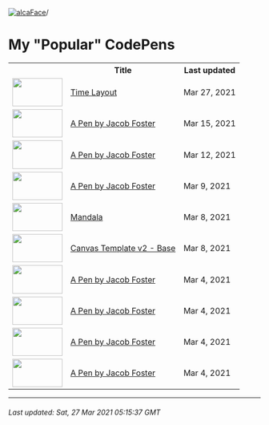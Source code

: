 [![alcaFace](https://camo.githubusercontent.com/2ee094c4af74cb0ec2e19388fccfb809837623e3/68747470733a2f2f7374617469632d63646e2e6a74766e772e6e65742f656d6f7469636f6e732f76312f3332383632362f312e30)](https://twitch.tv/Alca)/

# My "Popular" CodePens

<table>
	<tr>
		<th></th>
		<th>Title</th>
		<th>Last updated</th>
	</tr>
	<tr>
		<td><a href="https://codepen.io/Alca/pen/dyYJWBZ" rel="nofollow"><img src="https://assets.codepen.io/64018/internal/screenshots/pens/dyYJWBZ.default.png?width=100&height=56.25&quality=80" width="100" height="56.25"></a></td>
		<td><a href="https://codepen.io/Alca/pen/dyYJWBZ" rel="nofollow">Time Layout</a></td>
		<td>Mar 27, 2021</td>
	</tr>
	<tr>
		<td><a href="https://codepen.io/Alca/pen/mdOoaQv" rel="nofollow"><img src="https://assets.codepen.io/64018/internal/screenshots/pens/mdOoaQv.default.png?width=100&height=56.25&quality=80" width="100" height="56.25"></a></td>
		<td><a href="https://codepen.io/Alca/pen/mdOoaQv" rel="nofollow">A Pen by Jacob Foster</a></td>
		<td>Mar 15, 2021</td>
	</tr>
	<tr>
		<td><a href="https://codepen.io/Alca/pen/XWNxyMR" rel="nofollow"><img src="https://assets.codepen.io/64018/internal/screenshots/pens/XWNxyMR.default.png?width=100&height=56.25&quality=80" width="100" height="56.25"></a></td>
		<td><a href="https://codepen.io/Alca/pen/XWNxyMR" rel="nofollow">A Pen by Jacob Foster</a></td>
		<td>Mar 12, 2021</td>
	</tr>
	<tr>
		<td><a href="https://codepen.io/Alca/pen/QWGrNzM" rel="nofollow"><img src="https://assets.codepen.io/64018/internal/screenshots/pens/QWGrNzM.default.png?width=100&height=56.25&quality=80" width="100" height="56.25"></a></td>
		<td><a href="https://codepen.io/Alca/pen/QWGrNzM" rel="nofollow">A Pen by Jacob Foster</a></td>
		<td>Mar 9, 2021</td>
	</tr>
	<tr>
		<td><a href="https://codepen.io/Alca/pen/dyORYba" rel="nofollow"><img src="https://assets.codepen.io/64018/internal/screenshots/pens/dyORYba.default.png?width=100&height=56.25&quality=80" width="100" height="56.25"></a></td>
		<td><a href="https://codepen.io/Alca/pen/dyORYba" rel="nofollow">Mandala</a></td>
		<td>Mar 8, 2021</td>
	</tr>
	<tr>
		<td><a href="https://codepen.io/Alca/pen/XeZBab" rel="nofollow"><img src="https://assets.codepen.io/64018/internal/screenshots/pens/XeZBab.default.png?width=100&height=56.25&quality=80" width="100" height="56.25"></a></td>
		<td><a href="https://codepen.io/Alca/pen/XeZBab" rel="nofollow">Canvas Template v2 - Base</a></td>
		<td>Mar 8, 2021</td>
	</tr>
	<tr>
		<td><a href="https://codepen.io/Alca/pen/mdOKYGY" rel="nofollow"><img src="https://assets.codepen.io/64018/internal/screenshots/pens/mdOKYGY.default.png?width=100&height=56.25&quality=80" width="100" height="56.25"></a></td>
		<td><a href="https://codepen.io/Alca/pen/mdOKYGY" rel="nofollow">A Pen by Jacob Foster</a></td>
		<td>Mar 4, 2021</td>
	</tr>
	<tr>
		<td><a href="https://codepen.io/Alca/pen/zYoaQxN" rel="nofollow"><img src="https://assets.codepen.io/64018/internal/screenshots/pens/zYoaQxN.default.png?width=100&height=56.25&quality=80" width="100" height="56.25"></a></td>
		<td><a href="https://codepen.io/Alca/pen/zYoaQxN" rel="nofollow">A Pen by Jacob Foster</a></td>
		<td>Mar 4, 2021</td>
	</tr>
	<tr>
		<td><a href="https://codepen.io/Alca/pen/QQaKpv" rel="nofollow"><img src="https://assets.codepen.io/64018/internal/screenshots/pens/QQaKpv.default.png?width=100&height=56.25&quality=80" width="100" height="56.25"></a></td>
		<td><a href="https://codepen.io/Alca/pen/QQaKpv" rel="nofollow">A Pen by Jacob Foster</a></td>
		<td>Mar 4, 2021</td>
	</tr>
	<tr>
		<td><a href="https://codepen.io/Alca/pen/oNYyOpZ" rel="nofollow"><img src="https://assets.codepen.io/64018/internal/screenshots/pens/oNYyOpZ.default.png?width=100&height=56.25&quality=80" width="100" height="56.25"></a></td>
		<td><a href="https://codepen.io/Alca/pen/oNYyOpZ" rel="nofollow">A Pen by Jacob Foster</a></td>
		<td>Mar 4, 2021</td>
	</tr>
</table>

---

###### Last updated: Sat, 27 Mar 2021 05:15:37 GMT